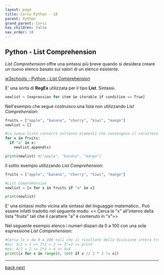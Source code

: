 ```yaml
---
layout: page
title: Corso Python - 18
parent: Python
grand_parent: Corsi
has_children: false
nav_order: 18
---
```


## Python - List Comprehension

*List Comprehension* offre una sintassi più breve quando si desidera creare un nuovo elenco basato sui valori di un elenco esistente.

[w3schools - Python - List Comprehension](https://www.w3schools.com/python/python_lists_comprehension.asp)

E' una sorta di **RegEx** utilizzata per il tipo **List**.
Sintassi.

```py
newlist = [expression for item in iterable if condition == True]
```

Nell'esempio che segue costruisco una lista non utilizzando *List Comprehension*:

```py
fruits = ["apple", "banana", "cherry", "kiwi", "mango"]
newlist = []

#La nuova lista conterrà soltanto elementi che contengono il carattere "a"
for x in fruits:
  if "a" in x:
    newlist.append(x)

print(newlist) #["apple", "banana", "mango"]
```

Il solito esempio utilizzando *List Comprehension*:

```py
fruits = ["apple", "banana", "cherry", "kiwi", "mango"]

#List Comprehension
newlist = [x for x in fruits if "a" in x]

print(newlist)
```

E' una sintassi molto vicina alla sintassi del linguaggio matematico.. Può essere infatti tradotto nel seguente modo: << Cerca le "x" all'interno della lista "fruits" tali che il carattere "a" è contenuto in "x">>

Nel seguente esempio elenco i numeri dispari da 0 a 100 con una sola espressione *List Comprehension*:

```py
#Cerca le x da 0 a 100 tali che il risultato della divisione intera tra x e 2 moltiplicato successivamente per 2 sia diverso da x
#es: 3/2 = 1 >> 1*2 = 2 >> 3!=2 >> print
#es: 4/2 = 2 >> 2*2 = 4 >> 4=4 
print([x for x in range(0, 100) if x // 2 * 2 != x])
```

---

<div class="next-prev">
    <a href="./py-course-16.html" id="prev-link"> back </a> 
    <a href="./py-course-18.html" id="next-link"> next </a>
</div>
